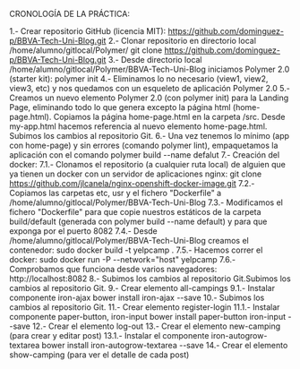 CRONOLOGÍA DE LA PRÁCTICA:

1.- Crear repositorio GitHub (licencia MIT): https://github.com/dominguez-p/BBVA-Tech-Uni-Blog.git
2.- Clonar repositorio en directorio local /home/alumno/gitlocal/Polymer/
            git clone https://github.com/dominguez-p/BBVA-Tech-Uni-Blog.git
3.- Desde directorio local /home/alumno/gitlocal/Polymer/BBVA-Tech-Uni-Blog iniciamos Polymer 2.0 (starter kit): polymer init
4.- Eliminamos lo no necesario (view1, view2, view3, etc) y nos quedamos con un esqueleto de aplicación Polymer 2.0
5.- Creamos un nuevo elemento Polymer 2.0 (con polymer init) para la Landing Page, eliminando todo lo que genera excepto la página html (home-page.html). Copiamos la página home-page.html en la carpeta /src. Desde my-app.html hacemos referencia al nuevo elemento home-page.html. Subimos los cambios al repositorio Git.
6.- Una vez tenemos lo mínimo (app con home-page) y sin errores (comando polymer lint), empaquetamos la aplicación con el comando
            polymer build --name defalut
7.- Creación del docker:
  7.1.- Clonamos el repositorio (a cualquier ruta local) de alguien que ya tienen un docker con un servidor de aplicaciones nginx:
            git	clone	https://github.com/jlcanela/nginx-openshift-docker-image.git
  7.2.- Copiamos las carpetas etc, usr y el fichero "Dockerfile" a /home/alumno/gitlocal/Polymer/BBVA-Tech-Uni-Blog
  7.3.- Modificamos el fichero "Dockerfile" para que copie nuestros estáticos de la carpeta build/default (generada con polymer build --name default) y para que exponga por el puerto 8082
  7.4.- Desde /home/alumno/gitlocal/Polymer/BBVA-Tech-Uni-Blog creamos el contenedor:
            sudo docker build -t yelpcamp .
  7.5.- Hacemos correr el docker:
            sudo docker run -P --network="host" yelpcamp
  7.6.- Comprobamos que funciona desde varios navegadores: http://localhost:8082
8.- Subimos los cambios al repositorio Git.Subimos los cambios al repositorio Git.
9.- Crear elemento all-campings
  9.1.- Instalar componente iron-ajax
            bower install iron-ajax --save
10.- Subimos los cambios al repositorio Git.
11.- Crear elemento register-login
  11.1.- Instalar componente paper-button, iron-input
            bower install paper-button iron-input --save
12.- Crear el elemento log-out
13.- Crear el elemento new-camping (para crear y editar post)
  13.1.- Instalar el componente iron-autogrow-textarea
            bower install iron-autogrow-textarea --save
14.- Crear el elemento show-camping (para ver el detalle de cada post)          
